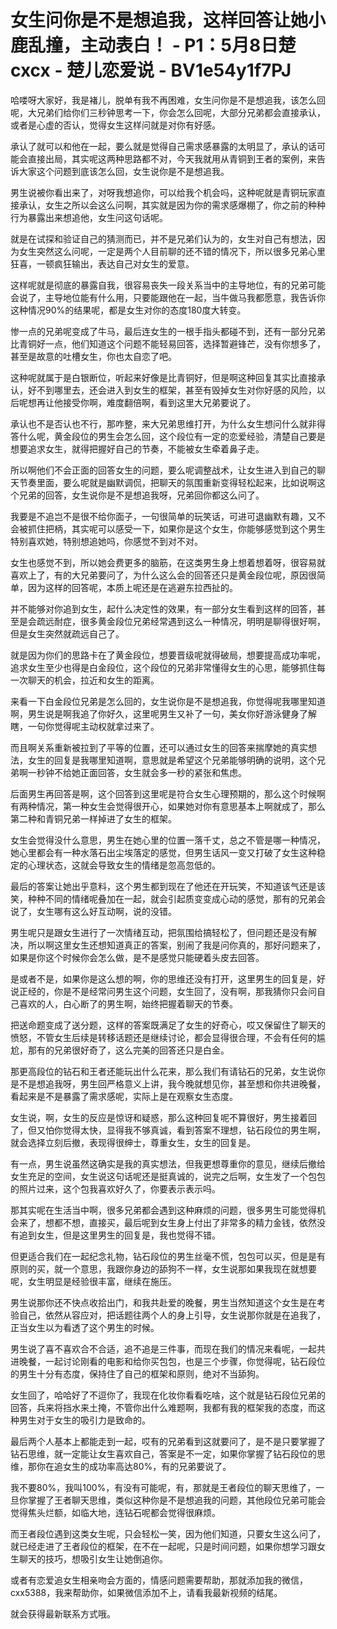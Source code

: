 # 女生问你是不是想追我，这样回答让她小鹿乱撞，主动表白！ - P1：5月8日楚cxcx - 楚儿恋爱说 - BV1e54y1f7PJ

哈喽呀大家好，我是褚儿，脱单有我不再困难，女生问你是不是想追我，该怎么回呢，大兄弟们给你们三秒钟思考一下，你会怎么回呢，大部分兄弟都会直接承认，或者是心虚的否认，觉得女生这样问就是对你有好感。

承认了就可以和他在一起，要么就是觉得自己需求感暴露的太明显了，承认的话可能会直接出局，其实呢这两种思路都不对，今天我就用从青铜到王者的案例，来告诉大家这个问题到底该怎么回，女生说你是不是想追我。

男生说被你看出来了，对呀我想追你，可以给我个机会吗，这种呢就是青铜玩家直接承认，女生之所以会这么问啊，其实就是因为你的需求感爆棚了，你之前的种种行为暴露出来想追他，女生问这句话呢。

就是在试探和验证自己的猜测而已，并不是兄弟们认为的，女生对自己有想法，因为女生突然这么问呢，一定是两个人目前聊的还不错的情况下，所以很多兄弟心里狂喜，一顿疯狂输出，表达自己对女生的爱意。

这样呢就是彻底的暴露自我，很容易丧失一段关系当中的主导地位，有的兄弟可能会说了，主导地位能有什么用，只要能跟他在一起，当牛做马我都愿意，我告诉你这种情况90%的结果呢，都是女生对你的态度180度大转变。

惨一点的兄弟呢变成了牛马，最后连女生的一根手指头都碰不到，还有一部分兄弟比青铜好一点，他们知道这个问题不能轻易回答，选择暂避锋芒，没有你想多了，甚至是故意的吐槽女生，你也太自恋了吧。

这种呢就属于是白银断位，听起来好像是比青铜好，但是啊这种回复其实比直接承认，好不到哪里去，还会进入到女生的框架，甚至有毁掉女生对你好感的风险，以后呢想再让他接受你啊，难度翻倍啊，看到这里大兄弟要说了。

承认也不是否认也不行，那咋整，来大兄弟思维打开，为什么女生想问什么就非得答什么呢，黄金段位的男生会怎么回，这个段位有一定的恋爱经验，清楚自己要是想要追求女生，就得把握好自己的节奏，不能被女生牵着鼻子走。

所以啊他们不会正面的回答女生的问题，要么呢调整战术，让女生进入到自己的聊天节奏里面，要么呢就是幽默调侃，把聊天的氛围重新变得轻松起来，比如说啊这个兄弟的回答，女生说你是不是想追我呀，兄弟回你都这么问了。

我要是不追岂不是很不给你面子，一句很简单的玩笑话，可进可退幽默有趣，又不会被抓住把柄，其实呢可以感受一下，如果你是这个女生，你能够感觉到这个男生特别喜欢她，特别想追她吗，你感觉不到对不对。

女生也感觉不到，所以她会费更多的脑筋，在这类男生身上想着想着呀，很容易就喜欢上了，有的大兄弟要问了，为什么这么会的回答还只是黄金段位呢，原因很简单，因为这样的回答呢，本质上呢还是在逃避东拉西扯的。

并不能够对你追到女生，起什么决定性的效果，有一部分女生看到这样的回答，甚至是会疏远耐症，很多黄金段位兄弟经常遇到这么一种情况，明明是聊得很好啊，但是女生突然就疏远自己了。

就是因为你们的思路卡在了黄金段位，想要晋级呢就得破局，想要提高成功率呢，追求女生至少也得是白金段位，这个段位的兄弟非常懂得女生的心思，能够抓住每一次聊天的机会，拉近和女生的距离。

来看一下白金段位兄弟是怎么回的，女生说你是不是想追我，你觉得呢我哪里知道啊，男生说是啊我追了你好久，这里呢男生又补了一句，美女你好游泳健身了解瞎，一句你觉得呢主动权就拿过来了。

而且啊关系重新被拉到了平等的位置，还可以通过女生的回答来揣摩她的真实想法，女生的回复是我哪里知道啊，意思就是希望这个兄弟能够明确的说明，这个兄弟啊一秒钟不给她正面回答，女生就会多一秒的紧张和焦虑。

后面男生再回答是啊，这个回答到这里呢是符合女生心理预期的，那么这个时候啊有两种情况，第一种女生会觉得很开心，如果她对你有意思基本上啊就成了，那么第二种和青铜兄弟一样掉进了女生的框架。

女生会觉得没什么意思，男生在她心里的位置一落千丈，总之不管是哪一种情况，她心里都会有一种水落石出尘埃落定的感觉，但男生话风一变又打破了女生这种稳定的心理状态，这就会导致女生的情绪是忽高忽低的。

最后的答案让她出乎意料，这个男生都到现在了他还在开玩笑，不知道该气还是该笑，种种不同的情绪呢叠加在一起，就会引起质变变成心动的感觉，那有的兄弟会说了，女生哪有这么好互动啊，说的没错。

男生呢只是跟女生进行了一次情绪互动，把氛围给搞轻松了，但问题还是没有解决，所以啊这里女生还想知道真正的答案，别闹了我是问你真的，那好问题来了，如果是你这个时候你会怎么做，是不是感觉只能硬着头皮去回答。

是或者不是，如果你是这么想的啊，你的思维还没有打开，这里男生的回复是，好说正经的，你是不是经常问男生这个问题，女生回了，没有啊，那我猜你只会问自己喜欢的人，白心断了的男生啊，始终把握着聊天的节奏。

把送命题变成了送分题，这样的答案既满足了女生的好奇心，哎又保留住了聊天的愤怒，不管女生后续是转移话题还是继续讨论，都会显得很合理，不会有任何的尴尬，那有的兄弟很好奇了，这么完美的回答还只是白金。

那更高段位的钻石和王者还能玩出什么花来，那么我们有请钻石的兄弟，女生说你是不是想追我呀，男生回严格意义上讲，我今晚就想见你，甚至想和你共进晚餐，看起来是不是暴露了需求感呢，实际上是在观察女生态度。

女生说，啊，女生的反应是惊讶和疑惑，那么这种回复呢不算很好，男生接着回了，但又怕你觉得太快，显得我不够真诚，看到答案不理想，钻石段位的男生啊，就会选择立刻后撤，表现得很绅士，尊重女生，女生的回复是。

有一点，男生说虽然这确实是我的真实想法，但我更想尊重你的意见，继续后撤给女生充足的空间，女生说这句话呢还是挺真诚的，说完之后啊，女生发了一个包包的照片过来，这个包我喜欢好久了，你要表示表示吗。

那其实呢在生活当中啊，很多兄弟都会遇到这种麻烦的问题，很多男生可能觉得机会来了，想都不想，直接买，最后呢到女生身上付出了非常多的精力金钱，依然没有追到女生，但是这里男生的回复是，我也觉得不错。

但更适合我们在一起纪念礼物，钻石段位的男生丝毫不慌，包包可以买，但是是有原则的买，就一个意思，我跟你身边的舔狗不一样，女生说那如果我现在就想要呢，女生明显是经验很丰富，继续在施压。

男生说那你还不快点收拾出门，和我共赴爱的晚餐，男生当然知道这个女生是在考验自己，依然从容应对，把话题往两个人的身上引导，女生说那你就是在追我了，正当女生以为看透了这个男生的时候。

男生说了喜不喜欢合不合适，追不追是三件事，而现在我们的情况来看呢，一起共进晚餐，一起讨论刚看的电影和给你买包包，也是三个步骤，你觉得呢，钻石段位的男生十分有态度，保持住了自己的框架和原则，绝对不当舔狗。

女生回了，哈哈好了不逗你了，我现在化妆你看看吃啥，这个就是钻石段位兄弟的回答，兵来将挡水来土掩，不管你出什么难题啊，我都有我的框架我的态度，而这种男生对于女生的吸引力是致命的。

最后两个人基本上都能走到一起，哎有的兄弟看到这就要问了，是不是只要掌握了钻石思维，就一定能让女生喜欢自己，答案是不一定，如果你掌握了钻石段位的思维，那你在追女生的成功率高达80%，有的兄弟要说了。

我不要80%，我叫100%，有没有可能呢，有，那就是王者段位的聊天思维了，一旦你掌握了王者聊天思维，类似这种你是不是想追我的问题，其他段位兄弟可能会觉得焦头烂额，如临大地，连钻石呢都会觉得很麻烦。

而王者段位遇到这类女生呢，只会轻松一笑，因为他们知道，只要女生这么问了，就已经走进了王者段位的框架，在不在一起呢，只是时间问题，如果你想学习跟女生聊天的技巧，想吸引女生让她倒追你。

或者有恋爱追女生相亲吻会方面的，情感问题需要帮助，那就添加我的微信，cxx5388，我来帮助你，如果微信添加不上，请看我最新视频的结尾。

就会获得最新联系方式哦。